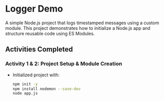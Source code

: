 # Logger Demo

A simple Node.js project that logs timestamped messages using a custom module. This project demonstrates how to initialize a Node.js app and structure reusable code using ES Modules.

## Activities Completed

### Activity 1 & 2: Project Setup & Module Creation

- Initialized project with:
  ```bash
  npm init -y
  npm install nodemon --save-dev
  node app.js


